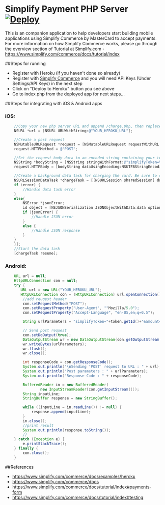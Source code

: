 Simplify Payment PHP Server [![Deploy](https://www.herokucdn.com/deploy/button.png)](https://heroku.com/deploy)
=========================
This is an companion application to help developers start building mobile applications using Simplify Commerce by MasterCard to accept payments. For more information on how Simplify Commerce works, please go through the overview section of Tutorial at Simplify.com -  https://www.simplify.com/commerce/docs/tutorial/index

##Steps for running

* Register with Heroku (if you haven't done so already)
* Register with [Simplify Commerce](https://www.simplify.com/commerce/login/signup) and you will need API Keys (Under Settings/API Keys) in the next step
* Click on "Deploy to Heroku" button you see above
* Go to index.php from the deployed app for next steps...

##Steps for integrating with iOS & Android apps

### iOS:

```objective-c
    //Copy your new php server URL and append /charge.php, then replace YOUR_HEROKU_URL with that string
    NSURL *url = [NSURL URLWithString:@"YOUR_HEROKU_URL"];

    //Create a post request
    NSMutableURLRequest *request = [NSMutableURLRequest requestWithURL:url];
    request.HTTPMethod = @"POST";

    //Set the request body data to an encoded string containing your token and the charge amount
    NSString *bodyString = [NSString stringWithFormat:@"simplifyToken=%@&amount=%@", token, amount];
    request.HTTPBody = [bodyString dataUsingEncoding:NSUTF8StringEncoding];

    //Create a background data task for charging the card. Be sure to switch back to the application's main thread before adjusting the app's UI
    NSURLSessionDataTask *chargeTask = [[NSURLSession sharedSession] dataTaskWithRequest:request completionHandler:^(NSData * _Nullable data, NSURLResponse * _Nullable response, NSError * _Nullable error) {
    if (error) {
        //Handle data task error
    }
    else{
        NSError *jsonError;
        id object = [NSJSONSerialization JSONObjectWithData:data options:0 error:&jsonError];
        if (jsonError) {
            //Handle JSON error
        }
        else {
            //Handle JSON response
        }
    }
    }];
    //Start the data task
    [chargeTask resume];
```

### Android:
```java
    URL url = null;
    HttpURLConnection con = null;
    try {
       URL url = new URL("YOUR_HEROKU_URL");
       HttpURLConnection con = (HttpURLConnection) url.openConnection();
        //add reuqest header
        con.setRequestMethod("POST");
        con.setRequestProperty("User-Agent", ""Mozilla/5.0");
        con.setRequestProperty("Accept-Language", "en-US,en;q=0.5");

        String urlParameters = "simplifyToken="+token.getId()+"&amount=1000";

        // Send post request
        con.setDoOutput(true);
        DataOutputStream wr = new DataOutputStream(con.getOutputStream());
        wr.writeBytes(urlParameters);
        wr.flush();
        wr.close();

        int responseCode = con.getResponseCode();
        System.out.println("\nSending 'POST' request to URL : " + url);
        System.out.println("Post parameters : " + urlParameters);
        System.out.println("Response Code : " + responseCode);

        BufferedReader in = new BufferedReader(
                new InputStreamReader(con.getInputStream()));
        String inputLine;
        StringBuffer response = new StringBuffer();

        while ((inputLine = in.readLine()) != null) {
            response.append(inputLine);
        }
        in.close();
        //print result
        System.out.println(response.toString());
        //
    } catch (Exception e) {
        e.printStackTrace();
    } finally {
        con.close();
    }

```

##References
* https://www.simplify.com/commerce/docs/examples/heroku
* https://www.simplify.com/commerce/docs
* https://www.simplify.com/commerce/docs/tutorial/index#payments-form
* https://www.simplify.com/commerce/docs/tutorial/index#testing
